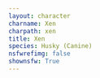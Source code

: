 ```yaml
---
layout: character
charname: Xen
charpath: xen
title: Xen
species: Husky (Canine)
nsfwrefimg: false
shownsfw: True
---
```


